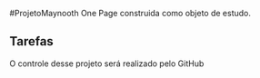 #ProjetoMaynooth
One Page construida como objeto de estudo.

## Tarefas
O controle desse projeto será realizado pelo GitHub
